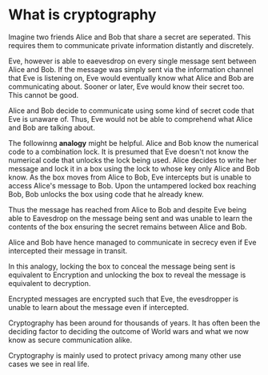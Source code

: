 # What is cryptography

Imagine two friends Alice and Bob that share a secret are seperated.
This requires them to communicate private information distantly and discretely.

Eve, however is able to eaevesdrop on every single message sent between Alice and Bob.
If the message was simply sent via the information channel that Eve is listening on, Eve would eventually know what Alice and Bob are communicating about. 
Sooner or later, Eve would know their secret too.
This cannot be good.

Alice and Bob decide to communicate using some kind of secret code that Eve is unaware of.
Thus, Eve would not be able to comprehend what Alice and Bob are talking about.

The followinng __analogy__ might be helpful.
Alice and Bob know the numerical code to a combination lock.
It is presumed that Eve doesn't not know the numerical code that unlocks the lock being used.
Alice decides to write her message and lock it in a box using the lock to whose key only Alice and Bob know.
As the box moves from Alice to Bob, Eve intercepts but is unable to access Alice's message to Bob.
Upon the untampered locked box reaching Bob, Bob unlocks the box using code that he already knew.

Thus the message has reached from Alice to Bob and despite Eve being able to Eavesdrop on the message being sent and was unable to learn the contents of the box ensuring the secret remains between Alice and Bob.

Alice and Bob have hence managed to communicate in secrecy even if Eve intercepted their message in transit.

In this analogy, locking the box to conceal the message being sent is equivalent to Encryption and unlocking the box to reveal the message is equivalent to decryption.

Encrypted messages are encrypted such that Eve, the evesdropper is unable to learn about the message even if intercepted.	

Cryptography has been around for thousands of years.
It has often been the deciding factor to deciding the outcome of World wars and what we now know as secure communication alike.

Cryptography is mainly used to protect privacy among many other use cases we see in real life.
